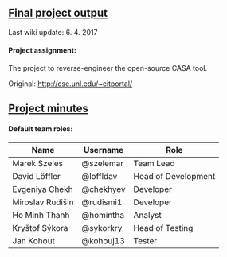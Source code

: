 ## **[Final project output](https://gitlab.fel.cvut.cz/B162_B6B36RSP/102_CASA/wikis/Final)**
Last wiki update: 6. 4. 2017

#### **Project assignment:**
The project to reverse-engineer the open-source CASA tool.

Original:
http://cse.unl.edu/~citportal/

## **[Project minutes](https://gitlab.fel.cvut.cz/B162_B6B36RSP/102_CASA/wikis/Minutes)**

#### **Default team roles:**

|Name| Username| Role|
| -------- | -------- | -------- |
|Marek Szeles| @szelemar |Team Lead|
|David Löffler| @loffldav |Head of Development|
|Evgeniya Chekh| @chekhyev |Developer|
|Miroslav Rudišin| @rudismi1 |Developer|
|Ho Minh Thanh| @homintha |Analyst|
|Kryštof Sýkora| @sykorkry |Head of Testing|
|Jan Kohout| @kohouj13 |Tester|


